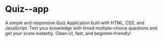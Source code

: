 # Quiz--app
A simple and responsive Quiz Application built with HTML, CSS, and JavaScript. Test your knowledge with timed multiple-choice questions and get your score instantly. Clean UI, fast, and beginner-friendly!

